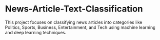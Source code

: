 # News-Article-Text-Classification
This project focuses on classifying news articles into categories like Politics, Sports, Business, Entertainment, and Tech using machine learning and deep learning techniques.
